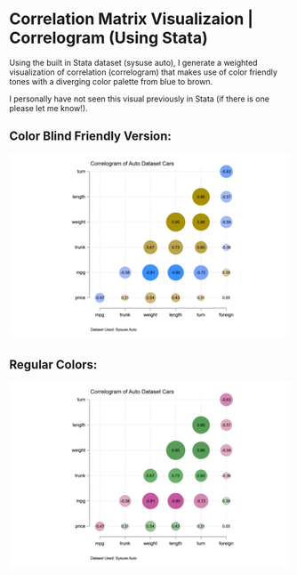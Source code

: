 # Correlation Matrix Visualizaion | Correlogram (Using Stata)

Using the built in Stata dataset (sysuse auto), I generate a weighted visualization of correlation (correlogram) that makes use of color friendly tones with a diverging color palette from blue to brown.

I personally have not seen this visual previously in Stata (if there is one please let me know!).

## Color Blind Friendly Version: 
![alt text](https://github.com/fahad-mirza/correlogram_stata/raw/main/correlogram_stata_cbf.png?raw=true)

## Regular Colors:
![alt text](https://github.com/fahad-mirza/correlogram_stata/raw/main/correlogram_stata.png?raw=true)

